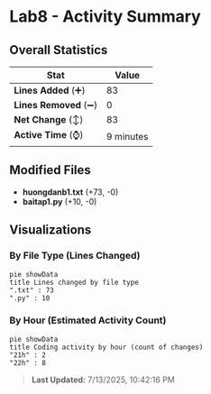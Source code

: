 # Lab8 - Activity Summary 

## Overall Statistics

| Stat                   | Value                                                             |
| ---------------------- | ----------------------------------------------------------------- |
| **Lines Added** (➕)   | 83                                          |
| **Lines Removed** (➖) | 0                                        |
| **Net Change** (↕)    | 83                |
| **Active Time** (⌚)   | 9 minutes |


## Modified Files
- **huongdanb1.txt** (+73, -0)
- **baitap1.py** (+10, -0)

## Visualizations

### By File Type (Lines Changed)

```mermaid
pie showData
title Lines changed by file type
".txt" : 73
".py" : 10
```

### By Hour (Estimated Activity Count)

```mermaid
pie showData
title Coding activity by hour (count of changes)
"21h" : 2
"22h" : 8
```


> **Last Updated:** 7/13/2025, 10:42:16 PM